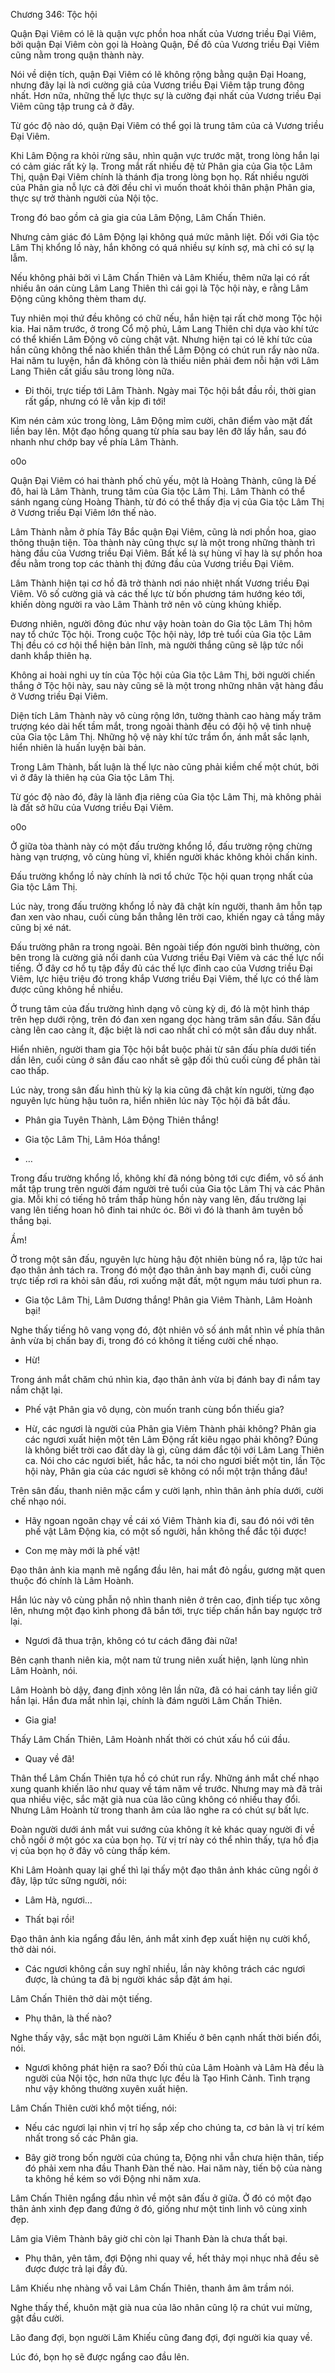




Chương 346: Tộc hội


Quận Đại Viêm có lẽ là quận vực phồn hoa nhất của Vương triều Đại Viêm, bởi quận Đại Viêm còn gọi là Hoàng Quận, Đế đô của Vương triều Đại Viêm cũng nằm trong quận thành này.

Nói về diện tích, quận Đại Viêm có lẽ không rộng bằng quận Đại Hoang, nhưng đây lại là nơi cường giả của Vương triều Đại Viêm tập trung đông nhất. Hơn nữa, những thế lực thực sự là cường đại nhất của Vương triều Đại Viêm cũng tập trung cả ở đây.

Từ góc độ nào dó, quận Đại Viêm có thể gọi là trung tâm của cả Vương triều Đại Viêm.

Khi Lâm Động ra khỏi rừng sâu, nhìn quận vực trước mặt, trong lòng hắn lại có cảm giác rất kỳ lạ. Trong mắt rất nhiều đệ tử Phân gia của Gia tộc Lâm Thị, quận Đại Viêm chính là thánh địa trong lòng bọn họ. Rất nhiều người của Phân gia nỗ lực cả đời đều chỉ vì muốn thoát khỏi thân phận Phân gia, thực sự trở thành người của Nội tộc.

Trong đó bao gồm cả gia gia của Lâm Động, Lâm Chấn Thiên.

Nhưng cảm giác đó Lâm Động lại không quá mức mãnh liệt. Đối với Gia tộc Lâm Thị khổng lồ này, hắn không có quá nhiều sự kính sợ, mà chỉ có sự lạ lẫm.

Nếu không phải bởi vì Lâm Chấn Thiên và Lâm Khiếu, thêm nữa lại có rất nhiều ân oán cùng Lâm Lang Thiên thì cái gọi là Tộc hội này, e rằng Lâm Động cũng không thèm tham dự.

Tuy nhiên mọi thứ đều không có chữ nếu, hắn hiện tại rất chờ mong Tộc hội kia. Hai năm trước, ở trong Cổ mộ phủ, Lâm Lang Thiên chỉ dựa vào khí tức có thể khiến Lâm Động vô cùng chật vật. Nhưng hiện tại có lẽ khí tức của hắn cũng không thể nào khiến thân thể Lâm Động có chút run rẩy nào nữa. Hai năm tu luyện, hắn đã không còn là thiếu niên phải đem nỗi hận với Lâm Lang Thiên cất giấu sâu trong lòng nữa.

- Đi thôi, trực tiếp tới Lâm Thành. Ngày mai Tộc hội bắt đầu rồi, thời gian rất gấp, nhưng có lẽ vẫn kịp đi tới!

Kìm nén cảm xúc trong lòng, Lâm Động mỉm cười, chân điểm vào mặt đất liền bay lên. Một đạo hồng quang từ phía sau bay lên đỡ lấy hắn, sau đó nhanh như chớp bay về phía Lâm Thành.

o0o

Quận Đại Viêm có hai thành phố chủ yếu, một là Hoàng Thành, cũng là Đế đô, hai là Lâm Thành, trung tâm của Gia tộc Lâm Thị. Lâm Thành có thể sánh ngang cùng Hoàng Thành, từ đó có thể thấy địa vị của Gia tộc Lâm Thị ở Vương triều Đại Viêm lớn thế nào.

Lâm Thành nằm ở phía Tây Bắc quận Đại Viêm, cũng là nơi phồn hoa, giao thông thuận tiện. Tòa thành này cũng thực sự là một trong những thành trì hàng đầu của Vương triều Đại Viêm. Bất kể là sự hùng vĩ hay là sự phồn hoa đều nằm trong top các thành thị đứng đầu của Vương triều Đại Viêm.

Lâm Thành hiện tại cơ hồ đã trở thành nơi náo nhiệt nhất Vương triều Đại Viêm. Vô số cường giả và các thế lực từ bốn phương tám hướng kéo tới, khiến dòng người ra vào Lâm Thành trở nên vô cùng khủng khiếp.

Đương nhiên, người đông đúc như vậy hoàn toàn do Gia tộc Lâm Thị hôm nay tổ chức Tộc hội. Trong cuộc Tộc hội này, lớp trẻ tuổi của Gia tộc Lâm Thị đều có cơ hội thể hiện bản lĩnh, mà người thắng cũng sẽ lập tức nổi danh khắp thiên hạ.

Không ai hoài nghi uy tín của Tộc hội của Gia tộc Lâm Thị, bởi người chiến thắng ở Tộc hội này, sau này cũng sẽ là một trong những nhân vật hàng đầu ở Vương triều Đại Viêm.

Diện tích Lâm Thành này vô cùng rộng lớn, tường thành cao hàng mấy trăm trượng kéo dài hết tầm mắt, trong ngoài thành đều có đội hộ vệ tinh nhuệ của Gia tộc Lâm Thị. Những hộ vệ này khí tức trầm ổn, ánh mắt sắc lạnh, hiển nhiên là huấn luyện bài bản.

Trong Lâm Thành, bất luận là thế lực nào cũng phải kiềm chế một chút, bởi vì ở đây là thiên hạ của Gia tộc Lâm Thị.

Từ góc độ nào đó, đây là lãnh địa riêng của Gia tộc Lâm Thị, mà không phải là đất sở hữu của Vương triều Đại Viêm.

o0o

Ở giữa tòa thành này có một đấu trường khổng lồ, đấu trường rộng chừng hàng vạn trượng, vô cùng hùng vĩ, khiến người khác không khỏi chấn kinh.

Đấu trường khổng lồ này chính là nơi tổ chức Tộc hội quan trọng nhất của Gia tộc Lâm Thị.

Lúc này, trong đấu trường khổng lồ này đã chật kín người, thanh âm hỗn tạp đan xen vào nhau, cuối cùng bắn thẳng lên trời cao, khiến ngay cả tầng mây cũng bị xé nát.

Đấu trường phân ra trong ngoài. Bên ngoài tiếp đón người bình thường, còn bên trong là cường giả nổi danh của Vương triều Đại Viêm và các thế lực nổi tiếng. Ở đây cơ hồ tụ tập đầy đủ các thế lực đỉnh cao của Vương triều Đại Viêm, lực hiệu triệu đó trong khắp Vương triều Đại Viêm, thế lực có thể làm được cũng không hề nhiều.

Ở trung tâm của đấu trường hình dạng vô cùng kỳ dị, đó là một hình tháp trên hẹp dưới rộng, trên đó đan xen ngang dọc hàng trăm sân đấu. Sân đấu càng lên cao càng ít, đặc biệt là nơi cao nhất chỉ có một sân đấu duy nhất.

Hiển nhiên, người tham gia Tộc hội bắt buộc phải từ sân đấu phía dưới tiến dần lên, cuối cùng ở sân đấu cao nhất sẽ gặp đối thủ cuối cùng để phân tài cao thấp.

Lúc này, trong sân đấu hình thù kỳ lạ kia cũng đã chật kín người, từng đạo nguyên lực hùng hậu tuôn ra, hiển nhiên lúc này Tộc hội đã bắt đầu.

- Phân gia Tuyên Thành, Lâm Động Thiên thắng!

- Gia tộc Lâm Thị, Lâm Hóa thắng!

- …

Trong đấu trường khổng lồ, không khí đã nóng bỏng tới cực điểm, vô số ánh mắt tập trung trên người đám người trẻ tuổi của Gia tộc Lâm Thị và các Phân gia. Mỗi khi có tiếng hô trầm thấp hùng hồn này vang lên, đấu trường lại vang lên tiếng hoan hô đinh tai nhức óc. Bởi vì đó là thanh âm tuyên bố thắng bại.

Ầm!

Ở trong một sân đấu, nguyên lực hùng hậu đột nhiên bùng nổ ra, lập tức hai đạo thân ảnh tách ra. Trong đó một đạo thân ảnh bay mạnh đi, cuối cùng trực tiếp rơi ra khỏi sân đấu, rơi xuống mặt đất, một ngụm máu tươi phun ra.

- Gia tộc Lâm Thị, Lâm Dương thắng! Phân gia Viêm Thành, Lâm Hoành bại!

Nghe thấy tiếng hô vang vọng đó, đột nhiên vô số ánh mắt nhìn về phía thân ảnh vừa bị chấn bay đi, trong đó có không ít tiếng cười chế nhạo.

- Hừ!

Trong ánh mắt chăm chú nhìn kia, đạo thân ảnh vừa bị đánh bay đi nắm tay nắm chặt lại.

- Phế vật Phân gia vô dụng, còn muốn tranh cùng bổn thiếu gia?

- Hừ, các ngươi là người của Phân gia Viêm Thành phải không? Phân gia các ngươi xuất hiện một tên Lâm Động rất kiêu ngạo phải không? Đúng là không biết trời cao đất dày là gì, cũng dám đắc tội với Lâm Lang Thiên ca. Nói cho các ngươi biết, hắc hắc, ta nói cho ngươi biết một tin, lần Tộc hội này, Phân gia của các ngươi sẽ không có nổi một trận thắng đâu!

Trên sân đấu, thanh niên mặc cẩm y cười lạnh, nhìn thân ảnh phía dưới, cười chế nhạo nói.

- Hãy ngoan ngoãn chạy về cái xó Viêm Thành kia đi, sau đó nói với tên phế vật Lâm Động kia, có một số người, hắn không thể đắc tội được!

- Con mẹ mày mới là phế vật!

Đạo thân ảnh kia mạnh mẽ ngẩng đầu lên, hai mắt đỏ ngầu, gương mặt quen thuộc đó chính là Lâm Hoành.

Hắn lúc này vô cùng phẫn nộ nhìn thanh niên ở trên cao, định tiếp tục xông lên, nhưng một đạo kình phong đã bắn tới, trực tiếp chấn hắn bay ngược trở lại.

- Ngươi đã thua trận, không có tư cách đăng đài nữa!

Bên cạnh thanh niên kia, một nam tử trung niên xuất hiện, lạnh lùng nhìn Lâm Hoành, nói.

Lâm Hoành bò dậy, đang định xông lên lần nữa, đã có hai cánh tay liền giữ hắn lại. Hắn đưa mắt nhìn lại, chính là đám người Lâm Chấn Thiên.

- Gia gia!

Thấy Lâm Chấn Thiên, Lâm Hoành nhất thời có chút xấu hổ cúi đầu.

- Quay về đã!

Thân thể Lâm Chấn Thiên tựa hồ có chút run rẩy. Những ánh mắt chế nhạo xung quanh khiến lão như quay về tám năm về trước. Nhưng may mà đã trải qua nhiều việc, sắc mặt già nua của lão cũng không có nhiều thay đổi. Nhưng Lâm Hoành từ trong thanh âm của lão nghe ra có chút sự bất lực.

Đoàn người dưới ánh mắt vui sướng của không ít kẻ khác quay người đi về chỗ ngồi ở một góc xa của bọn họ. Từ vị trí này có thể nhìn thấy, tựa hồ địa vị của bọn họ ở đây vô cùng thấp kém.

Khi Lâm Hoành quay lại ghế thì lại thấy một đạo thân ảnh khác cũng ngồi ở đây, lập tức sững người, nói:

- Lâm Hà, ngươi…

- Thất bại rồi!

Đạo thân ảnh kia ngẩng đầu lên, ánh mắt xinh đẹp xuất hiện nụ cười khổ, thở dài nói.

- Các ngươi không cần suy nghĩ nhiều, lần này không trách các ngươi được, là chúng ta đã bị người khác sắp đặt ám hại.

Lâm Chấn Thiên thở dài một tiếng.

- Phụ thân, là thế nào?

Nghe thấy vậy, sắc mặt bọn người Lâm Khiếu ở bên cạnh nhất thời biến đổi, nói.

- Ngươi không phát hiện ra sao? Đối thủ của Lâm Hoành và Lâm Hà đều là người của Nội tộc, hơn nữa thực lực đều là Tạo Hình Cảnh. Tình trạng như vậy không thường xuyên xuất hiện.

Lâm Chấn Thiên cười khổ một tiếng, nói:

- Nếu các ngươi lại nhìn vị trí họ sắp xếp cho chúng ta, cơ bản là vị trí kém nhất trong số các Phân gia.

- Bây giờ trong bốn người của chúng ta, Động nhi vẫn chưa hiện thân, tiếp đó phải xem nha đầu Thanh Đàn thế nào. Hai năm này, tiến bộ của nàng ta không hề kém so với Động nhi năm xưa.

Lâm Chấn Thiên ngẩng đầu nhìn về một sân đấu ở giữa. Ở đó có một đạo thân ảnh xinh đẹp đang đứng ở đó, giống như một tinh linh vô cùng xinh đẹp.

Lâm gia Viêm Thành bây giờ chỉ còn lại Thanh Đàn là chưa thất bại.

- Phụ thân, yên tâm, đợi Động nhi quay về, hết thảy mọi nhục nhã đều sẽ được được trả lại đầy đủ.

Lâm Khiếu nhẹ nhàng vỗ vai Lâm Chấn Thiên, thanh âm âm trầm nói.

Nghe thấy thế, khuôn mặt già nua của lão nhân cũng lộ ra chút vui mừng, gật đầu cười.

Lão đang đợi, bọn người Lâm Khiếu cũng đang đợi, đợi người kia quay về.

Lúc đó, bọn họ sẽ được ngẩng cao đầu lên.




